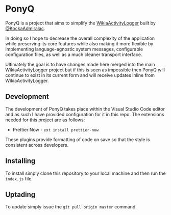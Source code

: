 # PonyQ
PonyQ is a project that aims to simplify the [WikiaActivityLogger](https://github.com/KockaAdmiralac/WikiaActivityLogger) built by [@KockaAdmiralac](https://github.com/KockaAdmiralac).

In doing so I hope to decrease the overall complexity of the application while preserving its core features while also making it more flexible by implementing language-agnostic system messages, configurable configuration files, as well as a much cleaner transport interface.

Ultimately the goal is to have changes made here merged into the main WikiaActivityLogger project but if this is seen as impossible then PonyQ will continue to exist in its current form and will receive updates inline from WikiaActivityLogger.

## Development
The development of PonyQ takes place within the Visual Studio Code editor and as such I have provided configuration for it in this repo. The extensions needed for this project are as follows:

* Prettier Now - `ext install prettier-now`

These plugins provide formatting of code on save so that the style is consistent across developers.

## Installing
To install simply clone this repository to your local machine and then run the `index.js` file.

## Uptading
To update simply issue the `git pull origin master` command.
